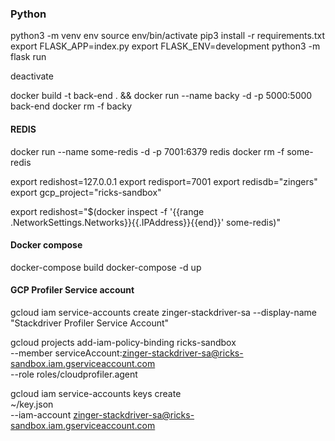 ### Python
python3 -m venv env
source env/bin/activate
pip3 install -r requirements.txt
export FLASK_APP=index.py
export FLASK_ENV=development
python3 -m flask run

deactivate


docker build -t back-end . && docker run --name backy -d -p 5000:5000 back-end
docker rm -f backy

#### REDIS
docker run --name some-redis -d -p 7001:6379 redis
docker rm -f some-redis

export redishost=127.0.0.1
export redisport=7001
export redisdb="zingers"
export gcp_project="ricks-sandbox"

export redishost="$(docker inspect -f '{{range .NetworkSettings.Networks}}{{.IPAddress}}{{end}}' some-redis)"

#### Docker compose
docker-compose build
docker-compose -d up


#### GCP Profiler Service account
gcloud iam service-accounts create zinger-stackdriver-sa --display-name "Stackdriver Profiler Service Account"

gcloud projects add-iam-policy-binding ricks-sandbox \
    --member serviceAccount:zinger-stackdriver-sa@ricks-sandbox.iam.gserviceaccount.com \
    --role roles/cloudprofiler.agent

gcloud iam service-accounts keys create \
     ~/key.json \
     --iam-account zinger-stackdriver-sa@ricks-sandbox.iam.gserviceaccount.com